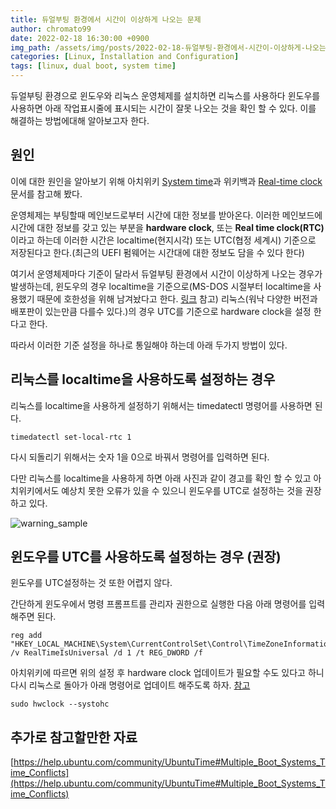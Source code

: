 ```yaml
---
title: 듀얼부팅 환경에서 시간이 이상하게 나오는 문제
author: chromato99
date: 2022-02-18 16:30:00 +0900
img_path: /assets/img/posts/2022-02-18-듀얼부팅-환경에서-시간이-이상하게-나오는-문제/
categories: [Linux, Installation and Configuration]
tags: [linux, dual boot, system time]
---
```


듀얼부팅 환경으로 윈도우와 리눅스 운영체제를 설치하면 리눅스를 사용하다 윈도우를 사용하면 아래 작업표시줄에 표시되는 시간이 잘못 나오는 것을 확인 할 수 있다.
이를 해결하는 방법에대해 알아보고자 한다.

## 원인

이에 대한 원인을 알아보기 위해 아치위키 [System time](https://wiki.archlinux.org/title/System_time)과 위키백과 [Real-time clock](https://en.wikipedia.org/wiki/Real-time_clock) 문서를 참고해 봤다.

운영체제는 부팅할때 메인보드로부터 시간에 대한 정보를 받아온다. 이러한 메인보드에 시간에 대한 정보를 갖고 있는 부분을 **hardware clock**, 또는 **Real time clock(RTC)** 이라고 하는데 이러한 시간은 localtime(현지시각) 또는 UTC(협정 세계시) 기준으로 저장된다고 한다.(최근의 UEFI 펌웨어는 시간대에 대한 정보도 담을 수 있다 한다)

여기서 운영체제마다 기준이 달라서 듀얼부팅 환경에서 시간이 이상하게 나오는 경우가 발생하는데, 윈도우의 경우 localtime을 기준으로(MS-DOS 시절부터 localtime을 사용했기 때문에 호한성을 위해 남겨놨다고 한다. [링크](https://devblogs.microsoft.com/oldnewthing/20040902-00/?p=37983) 참고) 리눅스(워낙 다양한 버전과 배포판이 있는만큼 다를수 있다.)의 경우 UTC를 기준으로 hardware clock을 설정 한다고 한다.

따라서 이러한 기준 설정을 하나로 통일해야 하는데 아래 두가지 방법이 있다.

## 리눅스를 localtime을 사용하도록 설정하는 경우

리눅스를 localtime을 사용하게 설정하기 위해서는 timedatectl 명령어를 사용하면 된다.
```shell
timedatectl set-local-rtc 1
```

다시 되돌리기 위해서는 숫자 1을 0으로 바꿔서 명령어를 입력하면 된다.

다만 리눅스를 localtime을 사용하게 하면 아래 사진과 같이 경고를 확인 할 수 있고 아치위키에서도 예상치 못한 오류가 있을 수 있으니 윈도우를 UTC로 설정하는 것을 권장하고 있다.

![warning_sample](/warning_sample.png)

## 윈도우를 UTC를 사용하도록 설정하는 경우 (권장)

윈도우를 UTC설정하는 것 또한 어렵지 않다.

간단하게 윈도우에서 명령 프롬프트를 관리자 권한으로 실행한 다음 아래 명령어를 입력해주면 된다.

```shell
reg add "HKEY_LOCAL_MACHINE\System\CurrentControlSet\Control\TimeZoneInformation" /v RealTimeIsUniversal /d 1 /t REG_DWORD /f
```

아치위키에 따르면 위의 설정 후 hardware clock 업데이트가 필요할 수도 있다고 하니 다시 리눅스로 돌아가 아래 명령어로 업데이트 해주도록 하자. [참고](https://wiki.archlinux.org/title/System_time#Hardware_clock)

```shell
sudo hwclock --systohc
```

## 추가로 참고할만한 자료

[https://help.ubuntu.com/community/UbuntuTime#Multiple_Boot_Systems_Time_Conflicts](https://help.ubuntu.com/community/UbuntuTime#Multiple_Boot_Systems_Time_Conflicts)
